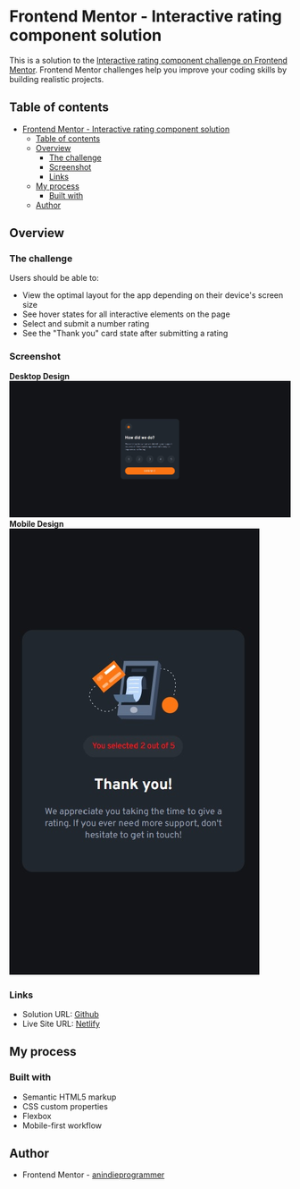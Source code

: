 # Frontend Mentor - Interactive rating component solution

This is a solution to the [Interactive rating component challenge on Frontend Mentor](https://www.frontendmentor.io/challenges/interactive-rating-component-koxpeBUmI). Frontend Mentor challenges help you improve your coding skills by building realistic projects.

## Table of contents

- [Frontend Mentor - Interactive rating component solution](#frontend-mentor---interactive-rating-component-solution)
  - [Table of contents](#table-of-contents)
  - [Overview](#overview)
    - [The challenge](#the-challenge)
    - [Screenshot](#screenshot)
    - [Links](#links)
  - [My process](#my-process)
    - [Built with](#built-with)
  - [Author](#author)

## Overview

### The challenge

Users should be able to:

- View the optimal layout for the app depending on their device's screen size
- See hover states for all interactive elements on the page
- Select and submit a number rating
- See the "Thank you" card state after submitting a rating

### Screenshot

**Desktop Design**
![](./screens/desktop-design.jpg)
**Mobile Design**
![](./screens/mobile-design.jpg)

### Links

- Solution URL: [Github](https://github.com/anindieprogrammer/interactive-rating-component)
- Live Site URL: [Netlify](https://remarkable-eclair-1f006b.netlify.app)

## My process

### Built with

- Semantic HTML5 markup
- CSS custom properties
- Flexbox
- Mobile-first workflow

## Author

- Frontend Mentor - [anindieprogrammer](https://www.frontendmentor.io/profile/anindieprogrammer)
